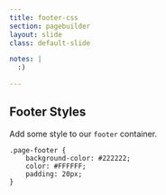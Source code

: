 ```yaml
---
title: footer-css
section: pagebuilder
layout: slide
class: default-slide

notes: |
  :)

---
```


## Footer Styles

Add some style to our `footer` container.

    .page-footer {
        background-color: #222222;
        color: #FFFFFF;
        padding: 20px;
    }
